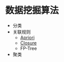 # 数据挖掘算法
- 分类
- 关联规则
  - [Apriori](https://lyhcc.github.io/DataMing/Association_Apriori.html)
  - [Closure]((https://lyhcc.github.io/DataMing/Association_Closure.html))
  - FP-Tree
- 聚类
